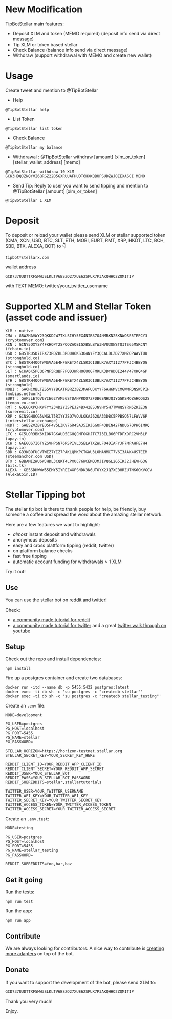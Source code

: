 # New Modification

TipBotStellar main features: 
* Deposit XLM and token (MEMO required) (deposit info send via direct message)
* Tip XLM or token based stellar
* Check Balance (balance info send via direct message)
* Withdraw (support withdrawal with MEMO and create new wallet)

# Usage
Create tweet and mention to @TipBotStellar

* Help 
```
@TipBotStellar help
```
* List Token
```
@TipBotStellar list token
```
* Check Balance
```
@TipBotStellar my balance
```
* Withdrawal : @TipBotStellar withdraw [amount] [xlm_or_token] [stellar_wallet_address] [memo]
```
@TipBotStellar withdraw 10 XLM GCK3HDQJZNQYVI6QRGZ22D5GXRUUAFHUDT6HXKQBUPSUDZWJOEEXASCI MEMO
```
* Send Tip: Reply to user you want to send tipping and mention to @TipBotStellar [amount] [xlm_or_token]
```
@TipBotStellar 1 XLM
```

# Deposit
To deposit or reload your wallet please send XLM or stellar supported token (CMA, XCN, USD, BTC, SLT, ETH, MOBI, EURT, RMT, XRP, HKDT, LTC, BCH, SBD, BTX, ALEXA, BOT) to 👇

```
tipbot*stellarx.com 
```

wallet address

```
GCD737UUDTTXF5MW3SLKLTV6BSZO27XUE62SPUX7P3AKQHHO2ZQMITIP
```

with TEXT MEMO: twitter/your_twitter_username

# Supported XLM and Stellar Token (asset code and issuer)
```
XLM : native
CMA : GBWZHAVWY23QKKDJW7TXLSIHY5EX4NIB37O4NMRKN2SKNWOSE5TEPCY3 (cryptomover.com)
XCN : GCNY5OXYSY4FKHOPT2SPOQZAOEIGXB5LBYW3HVU3OWSTQITS65M5RCNY (fchain.io)
USD : GBSTRUSD7IRX73RQZBL3RQUH6KS3O4NYFY3QCALDLZD77XMZOPWAVTUK (stronghold.co)
BTC : GBSTRH4QOTWNSVA6E4HFERETX4ZLSR3CIUBLK7AXYII277PFJC4BBYOG (stronghold.co)
SLT : GCKA6K5PCQ6PNF5RQBF7PQDJWRHO6UOGFMRLK3DYHDOI244V47XKQ4GP (smartlands.io)
ETH : GBSTRH4QOTWNSVA6E4HFERETX4ZLSR3CIUBLK7AXYII277PFJC4BBYOG (stronghold)
MOBI : GA6HCMBLTZS5VYYBCATRBRZ3BZJMAFUDKYYF6AH6MVCMGWMRDNSWJPIH (mobius.network)
EURT : GAP5LETOV6YIE62YAM56STDANPRDO7ZFDBGSNHJQIYGGKSMOZAHOOS2S (tempo.eu.com)
RMT : GDEGOXPCHXWFYY234D2YZSPEJ24BX42ESJNVHY5H7TWWQSYRN5ZKZE3N (sureremit.co)
XRP : GCNSGHUCG5VMGLT5RIYYZSO7VQULQKAJ62QA33DBC5PPBSO57LFWVV6P (interstellar.exchange)
HKDT : GABSZVZBYEO5F4V5LZKV7GR4SAJ5IKJGGOF43BIN42FNDUG7QPH6IMRQ (cryptomover.com)
LTC : GC5LOR3BK6KIOK7GKAUD5EGHQCMFOGHJTC7I3ELB66PTDFXORC2VM5LP (apay.io)
BCH : GAEGOS7I6TYZSVHPSN76RSPIVL3SELATXZWLFO4DIAFYJF7MPAHFE7H4 (apay.io)
SBD : GB3KBOFUCVTWEZ7YIZ7PAKLQMKPCTGWU3LOMANMCT7V6I3AAK4USTEEM (steemanchor.com USD)
BTX : GBBAMI2WU6WJHDL3CQKT4LPXUC76WCEMQJMJIVQGL2G5IKJ2JHEVHG3G (bitx.tk)
ALEXA : GB5SDHWWW55EMY5IYREZ4XPSNDK3N6UTOYX2JQ7XEBHRZUTNK6OKVGGV (AlexaCoin.ID)
```


# Stellar Tipping bot

The stellar tip bot is there to thank people for help, be friendly, buy someone a coffee and spread the word about the amazing stellar network.

Here are a few features we want to highlight:

- *almost* instant deposit and withdrawals
- anonymous deposits
- easy and cross plattform tipping (reddit, twitter)
- on-platform balance checks
- fast free tipping
- automatic account funding for withdrawals > 1 XLM

Try it out!

## Use

You can use the stellar bot on [reddit](https://www.lumenauts.com/tutorials/how-to-tip-with-the-stellar-subreddit-tipping-bot) and [twitter](https://twitter.com/xlm_bot)!

Check:

- [a community made tutorial for reddit](https://www.lumenauts.com/tutorials/how-to-tip-with-the-stellar-subreddit-tipping-bot)
- [a community made tutorial for twitter](https://www.lumenauts.com/tutorials/how-to-tip-with-the-lumen-twitter-tipping-bot) and a great [twitter walk through on youtube](https://www.youtube.com/watch?v=MXZF0RY8D20&feature=youtu.be)

## Setup

Check out the repo and install dependencies:

```
npm install
```

Fire up a postgres container and create two databases:

```
docker run -itd --name db -p 5455:5432 postgres:latest
docker exec -ti db sh -c 'su postgres -c "createdb stellar"'
docker exec -ti db sh -c 'su postgres -c "createdb stellar_testing"'
```

Create an `.env` file:

```
MODE=development

PG_USER=postgres
PG_HOST=localhost
PG_PORT=5455
PG_NAME=stellar
PG_PASSWORD=

STELLAR_HORIZON=https://horizon-testnet.stellar.org
STELLAR_SECRET_KEY=YOUR_SECRET_KEY_HERE

REDDIT_CLIENT_ID=YOUR_REDDIT_APP_CLIENT_ID
REDDIT_CLIENT_SECRET=YOUR_REDDIT_APP_SECRET
REDDIT_USER=YOUR_STELLAR_BOT
REDDIT_PASS=YOUR_STELLAR_BOT_PASSWORD
REDDIT_SUBREDDITS=stellar,stellartutorials

TWITTER_USER=YOUR_TWITTER_USERNAME
TWITTER_API_KEY=YOUR_TWITTER_API_KEY
TWITTER_SECRET_KEY=YOUR_TWITTER_SECRET_KEY
TWITTER_ACCESS_TOKEN=YOUR_TWITTER_ACCESS_TOKEN
TWITTER_ACCESS_SECRET=YOUR TWITTER_ACCESS_SECRET

```

Create an `.env.test`:

```
MODE=testing

PG_USER=postgres
PG_HOST=localhost
PG_PORT=5455
PG_NAME=stellar_testing
PG_PASSWORD=

REDDIT_SUBREDDITS=foo,bar,baz
```

## Get it going

Run the tests:

```
npm run test
```

Run the app:

```
npm run app
```

## Contribute

We are always looking for contributors. A nice way to contribute is [creating more adapters](https://github.com/shredding/stellar-bot/wiki/How-To:-Create-an-adapter) on top of the bot.

## Donate

If you want to support the development of the bot, please send XLM to:

`GCD737UUDTTXF5MW3SLKLTV6BSZO27XUE62SPUX7P3AKQHHO2ZQMITIP`

Thank you very much!

Enjoy.
